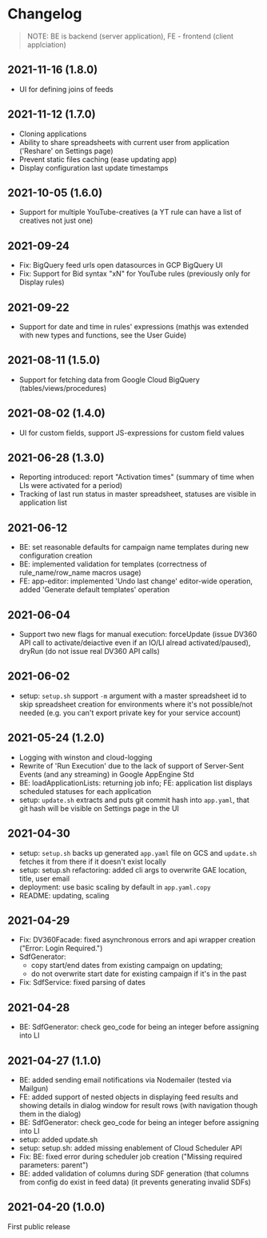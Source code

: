 # Changelog

>NOTE: BE is backend (server application), FE - frontend (client applciation)

## 2021-11-16 (1.8.0)
* UI for defining joins of feeds

## 2021-11-12 (1.7.0)
* Cloning applications
* Ability to share spreadsheets with current user from application ('Reshare' on Settings page)
* Prevent static files caching (ease updating app)
* Display configuration last update timestamps

## 2021-10-05 (1.6.0)
* Support for multiple YouTube-creatives (a YT rule can have a list of creatives not just one)

## 2021-09-24
* Fix: BigQuery feed urls open datasources in GCP BigQuery UI
* Fix: Support for Bid syntax "xN" for YouTube rules (previously only for Display rules)

## 2021-09-22
* Support for date and time in rules' expressions (mathjs was extended with new types and functions, see the User Guide)

## 2021-08-11 (1.5.0)
* Support for fetching data from Google Cloud BigQuery (tables/views/procedures)

## 2021-08-02 (1.4.0)
* UI for custom fields, support JS-expressions for custom field values

## 2021-06-28 (1.3.0)
* Reporting introduced: report "Activation times" (summary of time when LIs were activated for a period)
* Tracking of last run status in master spreadsheet, statuses are visible in application list

## 2021-06-12
* BE: set reasonable defaults for campaign name templates during new configuration creation
* BE: implemented validation for templates (correctness of rule_name/row_name macros usage)
* FE: app-editor: implemented 'Undo last change' editor-wide operation, added 'Generate default templates' operation

## 2021-06-04
* Support two new flags for manual execution: forceUpdate (issue DV360 API call to activate/deiactive even if an IO/LI alread activated/paused), dryRun (do not issue real DV360 API calls)

## 2021-06-02
* setup: `setup.sh` support `-m` argument with a master spreadsheet id to skip spreadsheet creation for environments where it's not possible/not needed (e.g. you can't export private key for your service account)

## 2021-05-24 (1.2.0)
* Logging with winston and cloud-logging
* Rewrite of 'Run Execution' due to the lack of support of Server-Sent Events (and any streaming) in Google AppEngine Std
* BE: loadApplicationLists: returning job info; FE: application list displays scheduled statuses for each application
* setup: `update.sh` extracts and puts git commit hash into `app.yaml`, that git hash will be visible on Settings page in the UI

## 2021-04-30
* setup: `setup.sh` backs up generated `app.yaml` file on GCS and `update.sh` fetches it from there if it doesn't exist locally
* setup: setup.sh refactoring: added cli args to overwrite GAE location, title, user email
* deployment: use basic scaling by default in `app.yaml.copy`
* README: updating, scaling

## 2021-04-29
* Fix: DV360Facade: fixed asynchronous errors and api wrapper creation ("Error: Login Required.")
* SdfGenerator:
  - copy start/end dates from existing campaign on updating;
  - do not overwrite start date for existing campaign if it's in the past
* Fix: SdfService: fixed parsing of dates

## 2021-04-28
* BE: SdfGenerator: check geo_code for being an integer before assigning into LI

## 2021-04-27 (1.1.0)
* BE: added sending email notifications via Nodemailer (tested via Mailgun)
* FE: added support of nested objects in displaying feed results and showing details in dialog window for result rows (with navigation though them in the dialog)
* BE: SdfGenerator: check geo_code for being an integer before assigning into LI
* setup: added update.sh
* setup: setup.sh: added missing enablement of Cloud Scheduler API
* Fix: BE: fixed error during scheduler job creation ("Missing required parameters: parent")
* BE: added validation of columns during SDF generation (that columns from config do exist in feed data) (it prevents generating invalid SDFs)

## 2021-04-20 (1.0.0)
First public release

